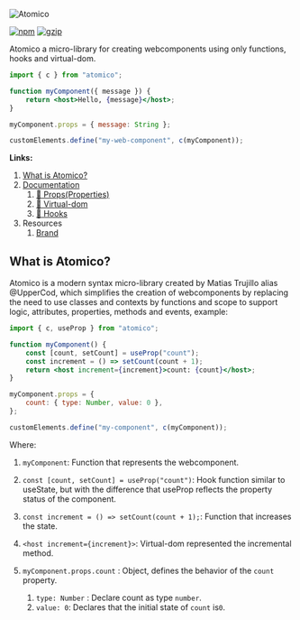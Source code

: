 ![Atomico](https://raw.githubusercontent.com/atomicojs/atomico/brand/logo-header.svg)

[![npm](https://badgen.net/npm/v/atomico)](http://npmjs.com/atomico)
[![gzip](https://badgen.net/bundlephobia/minzip/atomico)](https://bundlephobia.com/result?p=atomico)

Atomico a micro-library for creating webcomponents using only functions, hooks and virtual-dom.

```jsx
import { c } from "atomico";

function myComponent({ message }) {
    return <host>Hello, {message}</host>;
}

myComponent.props = { message: String };

customElements.define("my-web-component", c(myComponent));
```

**Links:**

1. [What is Atomico?](https://atomicojs.github.io)
2. [Documentation](https://atomico.gitbook.io/doc)
    1. [🧬 Props(Properties)](https://atomico.gitbook.io/doc/guides/props)
    2. [🧩 Virtual-dom](https://atomico.gitbook.io/doc/guides/virtualdom)
    3. [🎣 Hooks](https://atomico.gitbook.io/doc/guides/hooks)
3. Resources
    1. [Brand](https://github.com/atomicojs/atomico/tree/brand)

## What is Atomico?

Atomico is a modern syntax micro-library created by Matias Trujillo alias @UpperCod, which simplifies the creation of webcomponents by replacing the need to use classes and contexts by functions and scope to support logic, attributes, properties, methods and events, example:

```jsx
import { c, useProp } from "atomico";

function myComponent() {
    const [count, setCount] = useProp("count");
    const increment = () => setCount(count + 1);
    return <host increment={increment}>count: {count}</host>;
}

myComponent.props = {
    count: { type: Number, value: 0 },
};

customElements.define("my-component", c(myComponent));
```

Where:

1. `myComponent`: Function that represents the webcomponent.

2. `const [count, setCount] = useProp("count")`: Hook function similar to useState, but with the difference that useProp reflects the property status of the component.

3. `const increment = () => setCount(count + 1);`: Function that increases the state.

4. `<host increment={increment}>`: Virtual-dom represented the incremental method.

5. `myComponent.props.count` : Object, defines the behavior of the `count` property.

    1. `type: Number` : Declare count as type `number`.
    2. `value: 0`: Declares that the initial state of `count` is`0`.
